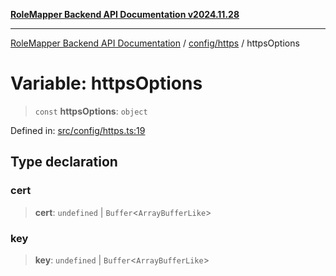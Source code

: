 [**RoleMapper Backend API Documentation v2024.11.28**](../../../README.md)

***

[RoleMapper Backend API Documentation](../../../modules.md) / [config/https](../README.md) / httpsOptions

# Variable: httpsOptions

> `const` **httpsOptions**: `object`

Defined in: [src/config/https.ts:19](https://github.com/FlowCraft-AG/RoleMapper/blob/06e4dcac36a95931bf2da64d0f18219d502c1d38/backend/src/config/https.ts#L19)

## Type declaration

### cert

> **cert**: `undefined` \| `Buffer`\<`ArrayBufferLike`\>

### key

> **key**: `undefined` \| `Buffer`\<`ArrayBufferLike`\>
